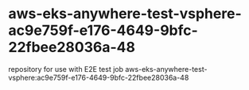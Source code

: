 # aws-eks-anywhere-test-vsphere-ac9e759f-e176-4649-9bfc-22fbee28036a-48
repository for use with E2E test job aws-eks-anywhere-test-vsphere:ac9e759f-e176-4649-9bfc-22fbee28036a-48
